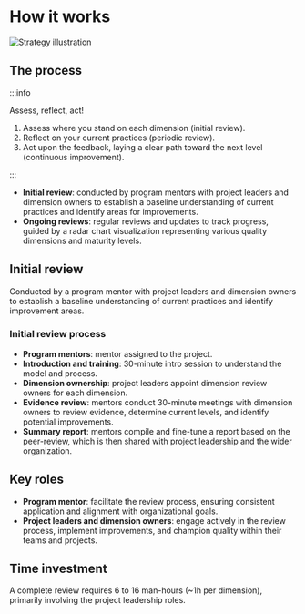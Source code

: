 # How it works

<img className="small" src="/img/quality-maturity-model/illustration-strategy.png" alt="Strategy illustration" />

## The process

:::info

Assess, reflect, act!

1.  Assess where you stand on each dimension (initial review).
1.  Reflect on your current practices (periodic review).
1.  Act upon the feedback, laying a clear path toward the next level (continuous improvement).

:::

-   **Initial review**: conducted by program mentors with project leaders and dimension owners to establish a baseline understanding of current practices and identify areas for improvements.
-   **Ongoing reviews**: regular reviews and updates to track progress, guided by a radar chart visualization representing various quality dimensions and maturity levels.

## Initial review

Conducted by a program mentor with project leaders and dimension owners to establish a baseline understanding of current practices and identify improvement areas.

### Initial review process

-   **Program mentors**: mentor assigned to the project.
-   **Introduction and training**: 30-minute intro session to understand the model and process.
-   **Dimension ownership**: project leaders appoint dimension review owners for each dimension.
-   **Evidence review**: mentors conduct 30-minute meetings with dimension owners to review evidence, determine current levels, and identify potential improvements.
-   **Summary report**: mentors compile and fine-tune a report based on the peer-review, which is then shared with project leadership and the wider organization.

## Key roles

-   **Program mentor**: facilitate the review process, ensuring consistent application and alignment with organizational goals.
-   **Project leaders and dimension owners**: engage actively in the review process, implement improvements, and champion quality within their teams and projects.

## Time investment

A complete review requires 6 to 16 man-hours (~1h per dimension), primarily involving the project leadership roles.
